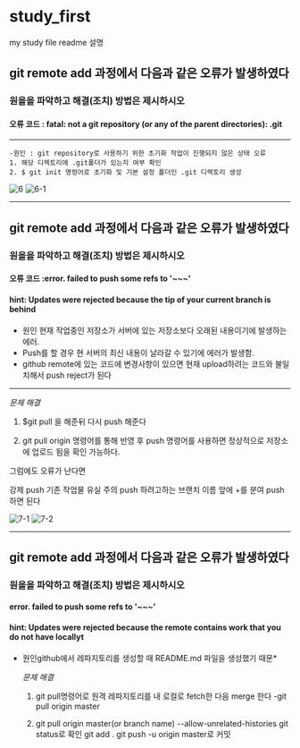 # study_first
my study file
readme 설명
  ## git remote add 과정에서 다음과 같은 오류가 발생하였다

  ### 원을을 파악하고 해결(조치) 방법은 제시하시오

  #### 오류 코드 : fatal: not a git repository (or any of the parent directories): .git
***
    -원인 : git repository로 사용하기 위한 초기화 작업이 진행되지 않은 상태 오류
    1. 해당 디렉토리에 .git폴더가 있는지 여부 확인
    2. $ git init 명령어로 초기화 및 기본 설정 폴더인 .git 디렉토리 생성
   ![6](https://user-images.githubusercontent.com/105694802/197465559-56a56745-ea6c-4795-9ad0-e6bc7424d68b.jpg)
   ![6-1](https://user-images.githubusercontent.com/105694802/197465831-b1c8d3f9-1812-4a51-99f6-26571b09f7fc.jpg)


***


  ## git remote add 과정에서 다음과 같은 오류가 발생하였다

  ### 원을을 파악하고 해결(조치) 방법은 제시하시오

  #### 오류 코드 :error. failed to push some refs to '~~~'
  #### hint: Updates were rejected because the tip of your current branch is behind

* 원인 현재 작업중인 저장소가 서버에 있는 저장소보다 오래된 내용이기에 발생하는 에러.
* Push를 할 경우 현 서버의 최신 내용이 날라갈 수 있기에 에러가 발생함.
* github remote에 있는 코드에 변경사항이 있으면 현재 upload하려는 코드와 불일치해서 push reject가 된다

*****
*문제 해결*
1. $git pull 을 해준뒤 다시 push 해준다

2. git pull origin 명령어를 통해 반영 후 push 명령어를 사용하면 정상적으로 저장소에 업로드 됨을 확인 가능하다.

그럼에도 오류가 난다면 

강제 push 기존 작업물 유실 주의
push 하려고하는 브랜치 이름 앞에 +를 분여 push 하면 된다

![7-1](https://user-images.githubusercontent.com/105694802/197466299-0df3fa98-295d-4ab7-9e04-0653218cfba1.jpg)
![7-2](https://user-images.githubusercontent.com/105694802/197466303-cb3db23d-6423-4fc0-b8af-2a58652c0cd6.jpg)

***


  ## git remote add 과정에서 다음과 같은 오류가 발생하였다

  ### 원을을 파악하고 해결(조치) 방법은 제시하시오

  #### error. failed to push some refs to '~~~'
  #### hint: Updates were rejected because the remote contains work that you do not have locallyt

  * 원인github에서 레파지토리를 생성할 때 README.md 파일을 생성했기 때문*

    *문제 해결*
    1. git pull명령어로 원격 레파지토리를 내 로컬로 fetch한 다음 merge 한다 -git pull origin master

    2. git pull origin master(or branch name) --allow-unrelated-histories
       git status로 확인
       git add .
       git push -u origin master로 커밋
